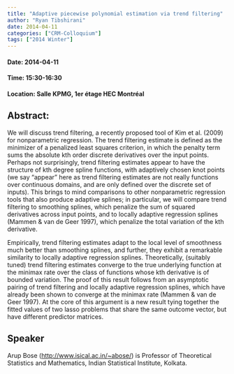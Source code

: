```yaml
---
title: "Adaptive piecewise polynomial estimation via trend filtering"
author: "Ryan Tibshirani"
date: 2014-04-11
categories: ["CRM-Colloquium"]
tags: ["2014 Winter"]
---
```


#### Date: 2014-04-11
#### Time: 15:30-16:30
#### Location: Salle KPMG, 1er étage HEC Montréal

## Abstract:

We will discuss trend filtering, a recently proposed tool of Kim et al. (2009) for nonparametric regression. The trend filtering estimate is defined as the minimizer of a penalized least squares criterion, in which the penalty term sums the absolute kth order discrete derivatives over the input points. Perhaps not surprisingly, trend filtering estimates appear to have the structure of kth degree spline functions, with adaptively chosen knot points (we say “appear” here as trend filtering estimates are not really functions over continuous domains, and are only defined over the discrete set of inputs). This brings to mind comparisons to other nonparametric regression tools that also produce adaptive splines; in particular, we will compare trend filtering to smoothing splines, which penalize the sum of squared derivatives across input points, and to locally adaptive regression splines (Mammen & van de Geer 1997), which penalize the total variation of the kth derivative.

Empirically, trend filtering estimates adapt to the local level of smoothness much better than smoothing splines, and further, they exhibit a remarkable similarity to locally adaptive regression splines. Theoretically, (suitably tuned) trend filtering estimates converge to the true underlying function at the minimax rate over the class of functions whose kth derivative is of bounded variation. The proof of this result follows from an asymptotic pairing of trend filtering and locally adaptive regression splines, which have already been shown to converge at the minimax rate (Mammen & van de Geer 1997). At the core of this argument is a new result tying together the fitted values of two lasso problems that share the same outcome vector, but have different predictor matrices.





## Speaker

	
Arup Bose (http://www.isical.ac.in/~abose/) is Professor of Theoretical Statistics and Mathematics, Indian Statistical Institute, Kolkata.